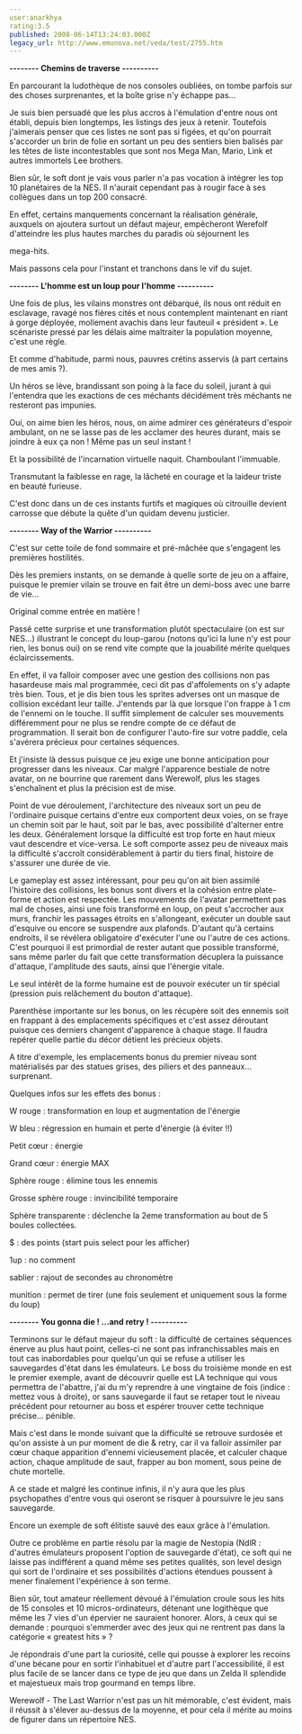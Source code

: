 ```yaml
---
user:anarkhya
rating:3.5
published: 2008-06-14T13:24:03.000Z
legacy_url: http://www.emunova.net/veda/test/2755.htm
---
```

**-------- Chemins de traverse ----------**  

  

  

En parcourant la ludothèque de nos consoles oubliées, on tombe parfois sur des choses surprenantes, et la boîte grise n'y échappe pas...  

Je suis bien persuadé que les plus accros à l'émulation d'entre nous ont établi, depuis bien longtemps, les listings des jeux à retenir. Toutefois j'aimerais penser que ces listes ne sont pas si figées, et qu'on pourrait s'accorder un brin de folie en sortant un peu des sentiers bien balisés par les têtes de liste incontestables que sont nos Mega Man, Mario, Link et autres immortels Lee brothers.  

  

Bien sûr, le soft dont je vais vous parler n'a pas vocation à intégrer les top 10 planétaires de la NES. Il n'aurait cependant pas à rougir face à ses collègues dans un top 200 consacré.  

  

En effet, certains manquements concernant la réalisation générale, auxquels on ajoutera surtout un défaut majeur, empêcheront Werefolf d'atteindre les plus hautes marches du paradis où séjournent les   

mega-hits.  

  

Mais passons cela pour l'instant et tranchons dans le vif du sujet.  

  

  

**-------- L'homme est un loup pour l'homme ----------**  

  

  

Une fois de plus, les vilains monstres ont débarqué, ils nous ont réduit en esclavage, ravagé nos fières cités et nous contemplent maintenant en riant à gorge déployée, mollement avachis dans leur fauteuil « président ». Le scénariste pressé par les délais aime maltraiter la population moyenne, c'est une règle.  

Et comme d'habitude, parmi nous, pauvres crétins asservis (à part certains de mes amis ?).  

Un héros se lève, brandissant son poing à la face du soleil, jurant à qui l'entendra que les exactions de ces méchants décidément très méchants ne resteront pas impunies.  

  

Oui, on aime bien les héros, nous, on aime admirer ces générateurs d'espoir ambulant, on ne se lasse pas de les acclamer des heures durant, mais se joindre à eux ça non ! Même pas un seul instant !  

  

Et la possibilité de l'incarnation virtuelle naquit. Chamboulant l'immuable.  

  

Transmutant la faiblesse en rage, la lâcheté en courage et la laideur triste en beauté furieuse.  

  

C'est donc dans un de ces instants furtifs et magiques où citrouille devient carrosse que débute la quête d'un quidam devenu justicier.  

  

  

**-------- Way of the Warrior ----------**  

  

  

C'est sur cette toile de fond sommaire et pré-mâchée que s'engagent les premières hostilités.  

Dès les premiers instants, on se demande à quelle sorte de jeu on a affaire, puisque le premier vilain se trouve en fait être un demi-boss avec une barre de vie...  

Original comme entrée en matière !  

Passé cette surprise et une transformation plutôt spectaculaire (on est sur NES...) illustrant le concept du loup-garou (notons qu'ici la lune n'y est pour rien, les bonus oui) on se rend vite compte que la jouabilité mérite quelques éclaircissements.  

En effet, il va falloir composer avec une gestion des collisions non pas hasardeuse mais mal programmée, ceci dit pas d'affolements on s'y adapte très bien. Tous, et je dis bien tous les sprites adverses ont un masque de collision excédant leur taille. J'entends par là que lorsque l'on frappe à 1 cm de l'ennemi on le touche. Il suffit simplement de calculer ses mouvements différemment pour ne plus se rendre compte de ce défaut de programmation. Il serait bon de configurer l'auto-fire sur votre paddle, cela s'avérera précieux pour certaines séquences.  

Et j'insiste là dessus puisque ce jeu exige une bonne anticipation pour progresser dans les niveaux. Car malgré l'apparence bestiale de notre avatar, on ne bourrine que rarement dans Werewolf, plus les stages s'enchaînent et plus la précision est de mise.  

  

Point de vue déroulement, l'architecture des niveaux sort un peu de l'ordinaire puisque certains d'entre eux comportent deux voies, on se fraye un chemin soit par le haut, soit par le bas, avec possibilité d'alterner entre les deux. Généralement lorsque la difficulté est trop forte en haut mieux vaut descendre et vice-versa. Le soft comporte assez peu de niveaux mais la difficulté s'accroît considérablement à partir du tiers final, histoire de s'assurer une durée de vie.  

  

Le gameplay est assez intéressant, pour peu qu'on ait bien assimilé l'histoire des collisions, les bonus sont divers et la cohésion entre plate-forme et action est respectée. Les mouvements de l'avatar permettent pas mal de choses, ainsi une fois transformé en loup, on peut s'accrocher aux murs, franchir les passages étroits en s'allongeant, exécuter un double saut d'esquive ou encore se suspendre aux plafonds. D'autant qu'à certains endroits, il se révélera obligatoire d'exécuter l'une ou l'autre de ces actions. C'est pourquoi il est primordial de rester autant que possible transformé, sans même parler du fait que cette transformation décuplera la puissance d'attaque, l'amplitude des sauts, ainsi que l'énergie vitale.  

Le seul intérêt de la forme humaine est de pouvoir exécuter un tir spécial (pression puis relâchement du bouton d'attaque).  

  

Parenthèse importante sur les bonus, on les récupère soit des ennemis soit en frappant à des emplacements spécifiques et c'est assez déroutant puisque ces derniers changent d'apparence à chaque stage. Il faudra repérer quelle partie du décor détient les précieux objets.  

A titre d'exemple, les emplacements bonus du premier niveau sont matérialisés par des statues grises, des piliers et des panneaux... surprenant.  

  

  

Quelques infos sur les effets des bonus :  

  

  

W rouge : transformation en loup et augmentation de l'énergie  

W bleu : régression en humain et perte d'énergie (à éviter !!)  

  

Petit cœur : énergie  

Grand cœur : énergie MAX  

  

Sphère rouge : élimine tous les ennemis  

Grosse sphère rouge : invincibilité temporaire  

Sphère transparente : déclenche la 2eme transformation au bout de 5 boules collectées.  

  

$ : des points (start puis select pour les afficher)  

1up : no comment  

sablier : rajout de secondes au chronomètre  

munition : permet de tirer (une fois seulement et uniquement sous la forme du loup)  

  

  

**-------- You gonna die ! ...and retry ! ----------**  

  

Terminons sur le défaut majeur du soft : la difficulté de certaines séquences énerve au plus haut point, celles-ci ne sont pas infranchissables mais en tout cas inabordables pour quelqu'un qui se refuse a utiliser les sauvegardes d'état dans les émulateurs. Le boss du troisième monde en est le premier exemple, avant de découvrir quelle est LA technique qui vous permettra de l'abattre, j'ai du m'y reprendre à une vingtaine de fois (indice : mettez vous à droite), or sans sauvegarde il faut se retaper tout le niveau précédent pour retourner au boss et espérer trouver cette technique précise... pénible.  

  

Mais c'est dans le monde suivant que la difficulté se retrouve surdosée et qu'on assiste à un pur moment de die & retry, car il va falloir assimiler par cœur chaque apparition d'ennemi vicieusement placée, et calculer chaque action, chaque amplitude de saut, frapper au bon moment, sous peine de chute mortelle.  

  

A ce stade et malgré les continue infinis, il n'y aura que les plus psychopathes d'entre vous qui oseront se risquer à poursuivre le jeu sans sauvegarde.  

Encore un exemple de soft élitiste sauvé des eaux grâce à l'émulation.  

  

Outre ce problème en partie résolu par la magie de Nestopia (NdlR : d'autres émulateurs proposent l'option de sauvegarde d'état), ce soft qui ne laisse pas indifférent a quand même ses petites qualités, son level design qui sort de l'ordinaire et ses possibilités d'actions étendues poussent à mener finalement l'expérience à son terme.   

  

Bien sûr, tout amateur réellement dévoué à l'émulation croule sous les hits de 15 consoles et 10 micros-ordinateurs, détenant une logithèque que même les 7 vies d'un épervier ne sauraient honorer. Alors, à ceux qui se demande : pourquoi s'emmerder avec des jeux qui ne rentrent pas dans la catégorie « greatest hits » ?  

  

Je répondrais d'une part la curiosité, celle qui pousse à explorer les recoins d'une bécane pour en sortir l'inhabituel et d'autre part l'accessibilité, il est plus facile de se lancer dans ce type de jeu que dans un Zelda II splendide et majestueux mais trop gourmand en temps libre.  

  

Werewolf - The Last Warrior n'est pas un hit mémorable, c'est évident, mais il réussit à s'élever au-dessus de la moyenne, et pour cela il mérite au moins de figurer dans un répertoire NES.